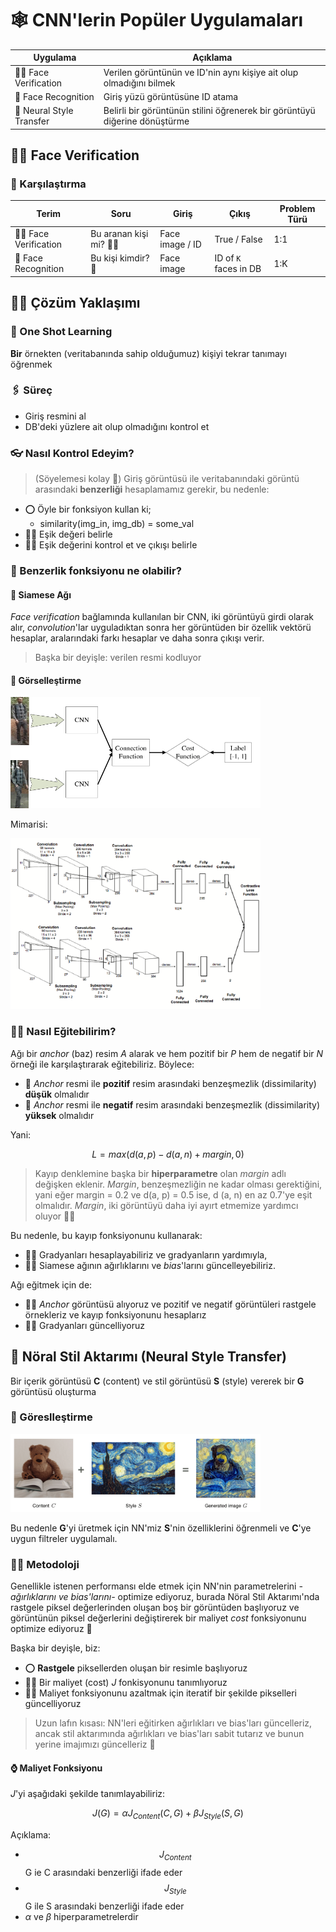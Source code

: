 # 🕸 CNN'lerin Popüler Uygulamaları 

| Uygulama                  | Açıklama   |
| ------------------------- | ------------- |
| 🧒👧 Face Verification   | Verilen görüntünün ve ID'nin aynı kişiye ait olup olmadığını bilmek |
| 👸 Face Recognition       | Giriş yüzü görüntüsüne ID atama |
| 🌠 Neural Style Transfer  | Belirli bir görüntünün stilini öğrenerek bir görüntüyü diğerine dönüştürme  |


## 🧒👧 Face Verification
### 🙌 Karşılaştırma

| Terim                   | Soru                                     | Giriş           | Çıkış        | Problem Türü |
| ----------------------- | ---------------------------------------- | --------------- | ------------ | ------------- |
| 🧒👧 Face Verification | Bu aranan kişi mi? 🕵️‍♂️                    | Face image / ID | True / False | 1:1           |
| 👸 Face Recognition    | Bu kişi kimdir? 🧐                   | Face image      | ID of `K` faces in DB | 1:K  |

## 🤸‍♀️ Çözüm Yaklaşımı

### 🤳 One Shot Learning
**Bir** örnekten (veritabanında sahip olduğumuz) kişiyi tekrar tanımayı öğrenmek

### 🖇 Süreç
- Giriş resmini al
- DB'deki yüzlere ait olup olmadığını kontrol et

### 👓 Nasıl Kontrol Edeyim?
> (Söyelemesi kolay 🤭)
Giriş görüntüsü ile veritabanındaki görüntü arasındaki **benzerliği** hesaplamamız gerekir, bu nedenle:

- ⭕ Öyle bir fonksiyon kullan ki; 
  - similarity(img_in, img_db) = some_val
- 👷‍♀️ Eşik değeri belirle
- 🕵️‍♀️ Eşik değerini kontrol et ve çıkışı belirle

### 🤔 Benzerlik fonksiyonu ne olabilir?

#### 🔷 Siamese Ağı
_Face verification_ bağlamında kullanılan bir CNN, iki görüntüyü girdi olarak alır, _convolution_'lar uyguladıktan sonra her görüntüden bir özellik vektörü hesaplar, aralarındaki farkı hesaplar ve daha sonra çıkışı verir.

> Başka bir deyişle: verilen resmi kodluyor

#### 👀 Görselleştirme

<img src="../res/SiameseConcept.png" width="400"  />

Mimarisi:

<img src="../res/SiameseArch.png" width="400"  />

### 👩‍🏫 Nasıl Eğitebilirim?
Ağı bir _anchor_ (baz) resim _A_ alarak ve hem pozitif bir _P_ hem de negatif bir _N_ örneği ile karşılaştırarak eğitebiliriz. Böylece:
- 🚧 _Anchor_ resmi ile **pozitif** resim arasındaki benzeşmezlik (dissimilarity) **düşük** olmalıdır
- 🚧 _Anchor_ resmi ile **negatif** resim arasındaki benzeşmezlik (dissimilarity) **yüksek** olmalıdır

Yani:

$$L=max(d(a,p)-d(a,n)+margin, 0)$$

> Kayıp denklemine başka bir **hiperparametre** olan *margin* adlı değişken eklenir. _Margin_, benzeşmezliğin ne kadar olması gerektiğini, yani eğer margin = 0.2 ve d(a, p) = 0.5 ise, d (a, n) en az 0.7'ye eşit olmalıdır. _Margin_, iki görüntüyü daha iyi ayırt etmemize yardımcı oluyor 🤸‍♀️

Bu nedenle, bu kayıp fonksiyonunu kullanarak:
- 👩‍🏫 Gradyanları hesaplayabiliriz ve gradyanların yardımıyla,
- 👩‍🔧 Siamese ağının ağırlıklarını ve _bias_'larını güncelleyebiliriz. 

Ağı eğitmek için de:
- 👩‍🏫 _Anchor_ görüntüsü alıyoruz ve pozitif ve negatif görüntüleri rastgele örnekleriz ve kayıp fonksiyonunu hesaplarız
- 🤹‍♂️ Gradyanları güncelliyoruz

## 🌠 Nöral Stil Aktarımı (Neural Style Transfer)
Bir içerik görüntüsü **C** (content) ve stil görüntüsü **S** (style) vererek bir **G** görüntüsü oluşturma

### 👀 Göreslleştirme

<img src="../res/NStyleTransfer.png" width="400"  />

Bu nedenle **G**'yi üretmek için NN'miz **S**'nin özelliklerini öğrenmeli ve **C**'ye uygun filtreler uygulamalı.

### 👩‍🎓 Metodoloji
Genellikle istenen performansı elde etmek için NN'nin parametrelerini _-ağırlıklarını ve bias'larını-_ optimize ediyoruz, burada Nöral Stil Aktarımı'nda rastgele piksel değerlerinden oluşan boş bir görüntüden başlıyoruz ve görüntünün piksel değerlerini değiştirerek bir maliyet _cost_ fonksiyonunu optimize ediyoruz 🧐

Başka bir deyişle, biz:
- ⭕ **Rastgele** piksellerden oluşan bir resimle başlıyoruz
- 👩‍🏫 Bir maliyet (cost) _J_ fonkisyonunu tanımlıyoruz
- 👩‍🔧 Maliyet fonksiyonunu azaltmak için iteratif bir şekilde pikselleri güncelliyoruz

> Uzun lafın kısası: NN'leri eğitirken ağırlıkları ve bias'ları güncelleriz, ancak stil aktarımında ağırlıkları ve bias'ları sabit tutarız ve bunun yerine imajımızı güncelleriz 🙌

#### ⌚ Maliyet Fonksiyonu
_J_'yi aşağıdaki şekilde tanımlayabiliriz: 

$$J(G)=\alpha J_{Content}(C,G)+\beta J_{Style}(S,G)$$

Açıklama:
- $$J_{Content}$$ G ie C arasındaki benzerliği ifade eder
- $$J_{Style}$$ G ile S arasındaki benzerliği ifade eder
- _α_ ve _β_ hiperparametrelerdir